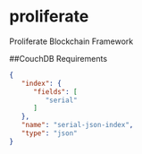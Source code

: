 # proliferate
Proliferate Blockchain Framework

##CouchDB Requirements
```json
{
   "index": {
      "fields": [
         "serial"
      ]
   },
   "name": "serial-json-index",
   "type": "json"
}
```
